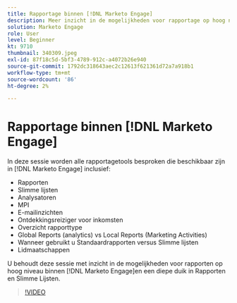 ```yaml
---
title: Rapportage binnen [!DNL Marketo Engage]
description: Meer inzicht in de mogelijkheden voor rapportage op hoog niveau binnen [!DNL Marketo Engage]en een diepe duik in Rapporten en Slimme Lijsten.
solution: Marketo Engage
role: User
level: Beginner
kt: 9710
thumbnail: 340309.jpeg
exl-id: 87f18c5d-5bf3-4789-912c-a4072b26e940
source-git-commit: 1792dc318643aec2c12613f621361d72a7a918b1
workflow-type: tm+mt
source-wordcount: '86'
ht-degree: 2%

---
```


# Rapportage binnen [!DNL Marketo Engage]

In deze sessie worden alle rapportagetools besproken die beschikbaar zijn in [!DNL Marketo Engage] inclusief:

* Rapporten
* Slimme lijsten
* Analysatoren
* MPI
* E-mailinzichten
* Ontdekkingsreiziger voor inkomsten
* Overzicht rapporttype
* Global Reports (analytics) vs Local Reports (Marketing Activities)
* Wanneer gebruikt u Standaardrapporten versus Slimme lijsten
* Lidmaatschappen

U behoudt deze sessie met inzicht in de mogelijkheden voor rapporten op hoog niveau binnen [!DNL Marketo Engage]en een diepe duik in Rapporten en Slimme Lijsten.

>[!VIDEO](https://video.tv.adobe.com/v/340309/?quality=12&learn=on)
